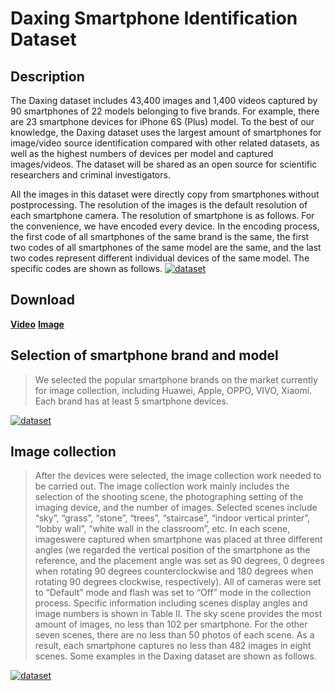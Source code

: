 # Daxing Smartphone Identification Dataset

## Description
The Daxing dataset includes 43,400 images and 1,400 videos captured by 90 smartphones of 22 models belonging to five brands. For example, there are 23 smartphone devices for iPhone 6S (Plus) model. To the best of our knowledge, the Daxing dataset uses the largest amount of smartphones for image/video source identification compared with other related datasets, as well as the highest numbers of devices per model and captured images/videos. The dataset will be shared as an open source for scientific researchers and criminal investigators.

All the images in this dataset were directly copy from smartphones without postprocessing. The resolution of the images is the default resolution of each smartphone camera. The resolution of smartphone is as follows. For the convenience, we have encoded every device. In the encoding process, the first code of all smartphones of the same brand is the same, the first two codes of all smartphones of the same model are the same, and the last two codes represent different individual devices of the same model. The specific codes are
shown as follows.
[![dataset](https://github.com/xyhcn/Daxing/blob/master/imgFile/3.jpg)](http://www.ppsuc.edu.cn)

## Download
[**Video**](http://pan.ppsuc.edu.cn:80/link/EB47EBD36770E30A02B831F190377032)
[**Image**](http://pan.ppsuc.edu.cn:80/link/4621EB948E3913D1B699B67DFA59B892)

## Selection of smartphone brand and model
>We selected the popular smartphone brands on the market currently for image collection, including Huawei, Apple, OPPO, VIVO, Xiaomi. Each brand has at least 5 smartphone devices.

[![dataset](https://github.com/xyhcn/Daxing/blob/master/imgFile/1.jpg)](http://www.ppsuc.edu.cn)

## Image collection
>After the devices were selected, the image collection work needed to be carried out. The image collection work mainly includes the selection of the shooting scene, the photographing setting of the imaging device, and the number of images. Selected scenes include “sky”, “grass”, “stone”, “trees”, “staircase”, “indoor vertical printer”, “lobby wall”, “white wall in the classroom”, etc. In each scene, imageswere captured when smartphone was placed at three different angles (we regarded the vertical position of the smartphone as the reference, and the placement angle was set as 90 degrees, 0 degrees when rotating 90 degrees counterclockwise and 180 degrees when rotating 90 degrees clockwise, respectively). All of cameras were set to “Default” mode and flash was set to “Off” mode in the collection process. Specific information including scenes display angles and image numbers is shown in Table II. The sky scene provides the most amount of images, no less than 102 per smartphone. For the other seven scenes, there are no less than 50 photos of each scene. As a result, each
smartphone captures no less than 482 images in eight scenes. Some examples in the Daxing dataset are shown as follows.

[![dataset](https://github.com/xyhcn/Daxing/blob/master/imgFile/2.jpg)](http://www.ppsuc.edu.cn)
